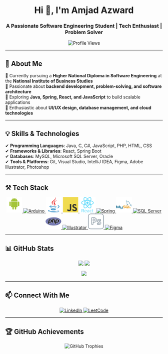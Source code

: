 <h1 align="center">Hi 👋, I'm Amjad Azward</h1>
<h3 align="center">A Passionate Software Engineering Student | Tech Enthusiast | Problem Solver</h3>

<p align="center">
  <img src="https://komarev.com/ghpvc/?username=amjadazward&label=Profile%20Views&color=0e75b6&style=flat" alt="Profile Views" />
</p>

---

## 🚀 About Me  
🔹 Currently pursuing a **Higher National Diploma in Software Engineering** at the **National Institute of Business Studies**  
🔹 Passionate about **backend development, problem-solving, and software architecture**  
🔹 Exploring **Java, Spring, React, and JavaScript** to build scalable applications  
🔹 Enthusiastic about **UI/UX design, database management, and cloud technologies**  

---

## 💡 Skills & Technologies  
✔ **Programming Languages**: Java, C, C#, JavaScript, PHP, HTML, CSS  
✔ **Frameworks & Libraries**: React, Spring Boot  
✔ **Databases**: MySQL, Microsoft SQL Server, Oracle  
✔ **Tools & Platforms**: Git, Visual Studio, IntelliJ IDEA, Figma, Adobe Illustrator, Photoshop  

---

## ⚒️ Tech Stack  
<p align="center">
  <a href="https://developer.android.com" target="_blank">
    <img src="https://raw.githubusercontent.com/devicons/devicon/master/icons/android/android-original-wordmark.svg" alt="Android" width="50" height="50"/>
  </a>
  <a href="https://www.arduino.cc/" target="_blank">
    <img src="https://cdn.worldvectorlogo.com/logos/arduino-1.svg" alt="Arduino" width="50" height="50"/>
  </a>
  <a href="https://www.java.com" target="_blank">
    <img src="https://raw.githubusercontent.com/devicons/devicon/master/icons/java/java-original.svg" alt="Java" width="50" height="50"/>
  </a>
  <a href="https://developer.mozilla.org/en-US/docs/Web/JavaScript" target="_blank">
    <img src="https://raw.githubusercontent.com/devicons/devicon/master/icons/javascript/javascript-original.svg" alt="JavaScript" width="50" height="50"/>
  </a>
  <a href="https://reactjs.org/" target="_blank">
    <img src="https://raw.githubusercontent.com/devicons/devicon/master/icons/react/react-original-wordmark.svg" alt="React" width="50" height="50"/>
  </a>
  <a href="https://spring.io/" target="_blank">
    <img src="https://www.vectorlogo.zone/logos/springio/springio-icon.svg" alt="Spring" width="50" height="50"/>
  </a>
  <a href="https://www.mysql.com/" target="_blank">
    <img src="https://raw.githubusercontent.com/devicons/devicon/master/icons/mysql/mysql-original-wordmark.svg" alt="MySQL" width="50" height="50"/>
  </a>
  <a href="https://www.microsoft.com/en-us/sql-server" target="_blank">
    <img src="https://www.svgrepo.com/show/303229/microsoft-sql-server-logo.svg" alt="SQL Server" width="50" height="50"/>
  </a>
  <a href="https://www.php.net" target="_blank">
    <img src="https://raw.githubusercontent.com/devicons/devicon/master/icons/php/php-original.svg" alt="PHP" width="50" height="50"/>
  </a>
  <a href="https://www.adobe.com/products/illustrator.html" target="_blank">
    <img src="https://www.vectorlogo.zone/logos/adobe_illustrator/adobe_illustrator-icon.svg" alt="Illustrator" width="50" height="50"/>
  </a>
  <a href="https://www.photoshop.com/en" target="_blank">
    <img src="https://raw.githubusercontent.com/devicons/devicon/master/icons/photoshop/photoshop-line.svg" alt="Photoshop" width="50" height="50"/>
  </a>
  <a href="https://www.figma.com/" target="_blank">
    <img src="https://www.vectorlogo.zone/logos/figma/figma-icon.svg" alt="Figma" width="50" height="50"/>
  </a>
</p>

---

## 📊 GitHub Stats  
<p align="center">
  <img src="https://github-readme-stats.vercel.app/api?username=amjadazward&show_icons=true&theme=radical&count_private=true&hide_border=true" width="46%" />
  <img src="https://github-readme-streak-stats.herokuapp.com/?user=amjadazward&theme=radical&hide_border=true" width="46%" />
</p>

<p align="center">
  <img src="https://github-readme-stats.vercel.app/api/top-langs/?username=amjadazward&layout=compact&theme=radical&hide_border=true" width="46%" />
</p>



---

## 📫 Connect With Me  
<p align="center">
  <a href="https://www.linkedin.com/in/amjad-a-076262297" target="_blank">
    <img align="center" src="https://raw.githubusercontent.com/rahuldkjain/github-profile-readme-generator/master/src/images/icons/Social/linked-in-alt.svg" alt="LinkedIn" height="40" width="50" />
  </a>
  <a href="https://www.leetcode.com/amjadazward" target="_blank">
    <img align="center" src="https://raw.githubusercontent.com/rahuldkjain/github-profile-readme-generator/master/src/images/icons/Social/leet-code.svg" alt="LeetCode" height="40" width="50" />
  </a>
</p>

---


## 🏆 GitHub Achievements  
<p align="center">
  <img src="https://github-profile-trophy.vercel.app/?username=amjadazward&theme=radical&margin-w=10&margin-h=10&no-frame=true" alt="GitHub Trophies" />
</p>
